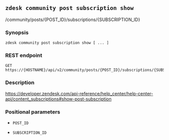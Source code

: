## `zdesk community post subscription show`

/community/posts/{POST_ID}/subscriptions/{SUBSCRIPTION_ID}

### Synopsis

    zdesk community post subscription show [ ... ]

### REST endpoint

    GET https://{HOSTNAME}/api/v2/community/posts/{POST_ID}/subscriptions/{SUBSCRIPTION_ID}

### Description

https://developer.zendesk.com/api-reference/help_center/help-center-api/content_subscriptions#show-post-subscription

### Positional parameters

* `POST_ID`

* `SUBSCRIPTION_ID`

